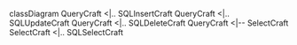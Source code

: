 classDiagram
 QueryCraft  <|.. SQLInsertCraft
 QueryCraft  <|.. SQLUpdateCraft
 QueryCraft  <|.. SQLDeleteCraft
 QueryCraft  <|-- SelectCraft
 SelectCraft <|.. SQLSelectCraft
